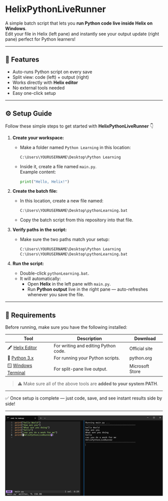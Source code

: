 # HelixPythonLiveRunner
A simple batch script that lets you **run Python code live inside Helix on Windows**.  
Edit your file in Helix (left pane) and instantly see your output update (right pane) perfect for Python learners!

---

## 🚀 Features
- Auto-runs Python script on every save  
- Split view: code (left) + output (right)  
- Works directly with **Helix editor**  
- No external tools needed  
- Easy one-click setup  

---

## ⚙️ Setup Guide

Follow these simple steps to get started with **HelixPythonLiveRunner** 👇  

1. **Create your workspace:**
   - Make a folder named `Python Learning` in this location:  
     ```
     C:\Users\YOURUSERNAME\Desktop\Python Learning
     ```
   - Inside it, create a file named `main.py`.  
     Example content:
     ```python
     print("Hello, Helix!")
     ```

2. **Create the batch file:**
   - In this location, create a new file named:
     ```
     C:\Users\YOURUSERNAME\Desktop\pythonLearning.bat
     ```
   - Copy the batch script from this repository into that file.

3. **Verify paths in the script:**
   - Make sure the two paths match your setup:
     ```
     C:\Users\YOURUSERNAME\Desktop\Python Learning
     C:\Users\YOURUSERNAME\Desktop\pythonLearning.bat
     ```

4. **Run the script:**
   - Double-click `pythonLearning.bat`.  
   - It will automatically:
     - Open **Helix** in the left pane with `main.py`.
     - Run **Python output** live in the right pane — auto-refreshes whenever you save the file.

---

## 🧩 Requirements

Before running, make sure you have the following installed:

| Tool | Description | Download |
|------|--------------|-----------|
| 🖋️ [Helix Editor](https://helix-editor.com/) | For writing and editing Python code. | Official site |
| 🐍 [Python 3.x](https://www.python.org/downloads/) | For running your Python scripts. | python.org |
| 🪟 [Windows Terminal](https://aka.ms/terminal) | For split-pane live output. | Microsoft Store |

> ⚠️ Make sure all of the above tools are **added to your system PATH**.

---

✅ Once setup is complete — just code, save, and see instant results side by side!

---
![HelixPythonLiveRunner Screenshot](HelixPythonLiveRunnerScreenshot.png)
